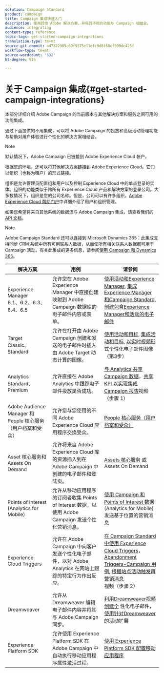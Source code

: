 ```yaml
---
solution: Campaign Standard
product: campaign
title: Campaign 集成快速入门
description: 使用其他 Adobe 解决方案，并将其不同的功能与 Campaign 相结合。
audience: integrating
content-type: reference
topic-tags: get-started-campaign-integrations
translation-type: tm+mt
source-git-commit: ad7322905c69f9575e11efc9d8f68cf909dc425f
workflow-type: tm+mt
source-wordcount: '632'
ht-degree: 91%

---
```



# 关于 Campaign 集成{#get-started-campaign-integrations}

本部分详细介绍 Adobe Campaign 的当前版本与其他解决方案和服务之间可用的功能集成。

通过下面提供的不用集成，可以将 Adobe Campaign 的投放和高级活动管理功能与帮助对用户体验进行个性化的解决方案相结合。

>[!NOTE]
>
> 默认情况下，Adobe Campaign 已链接到 Adobe Experience Cloud 帐户。

根据您的环境，还可以将其他解决方案链接到 Adobe Experience Cloud。它们以组织（也称为租户）的形式链接。

组织是允许管理员配置组和用户以及控制 Experience Cloud 中的单点登录的实体。组织的功能类似于跨所有 Experience Cloud 产品和解决方案的登录公司。大多数情况下，组织是您的公司名称。但是，公司可以有许多组织。[Adobe Experience Cloud 帮助门户](https://docs.adobe.com/content/help/zh-Hans/core-services/interface/manage-users-and-products/organizations.html)中详细介绍了用户和组织管理。

如果您希望将来自其他系统的数据流与 Adobe Campaign 集成，请查看我们的 [API 文档](../../api/using/get-started-apis.md)。

>[!NOTE]
>
>Adobe Campaign Standard 还可以连接到 Microsoft Dynamics 365：此集成支持同步 CRM 系统中所有可用联系人数据，从而使所有相关联系人数据都可用于 Campaign 活动。有关此集成的更多信息，请参阅[使用 Campaign 和 Dynamics 365](../../integrating/using/working-with-campaign-standard-and-microsoft-dynamics-365.md)。


<table> 
 <thead> 
  <tr> 
   <th> 解决方案<br /> </th> 
   <th> 用例<br /> </th> 
   <th> 请参阅<br /> </th> 
  </tr> 
 </thead> 
 <tbody> 
  <tr> 
   <td> Experience Manager<br /> 6.1、6.2、6.3、6.4、6.5<br /> </td> 
   <td> 允许您在 Adobe Experience Manager 中直接创建映射到 Adobe Campaign 数据库的电子邮件内容或表单。<br /> </td> 
   <td> 
     <a href="../../integrating/using/integrating-with-experience-manager.md">使用活动和Experience Manager</a>, <a href="https://helpx.adobe.com/cn/experience-manager/6-4/sites/administering/using/campaignstandard.html">集成Experience Manager和Campaign Standard</a>, <a href="https://gn.adobe.com/doc/standard/getting_started/en/ACS_AEM.html">创建包含Experience Manager和活动的电子邮件</a> 
    </td> 
  </tr> 
  <tr> 
   <td> Target<br /> Classic、Standard<br /> </td> 
   <td> 允许在打开由 Adobe Campaign 创建和发送的电子邮件时插入由 Adobe Target 动态计算的图像。<br /> </td> 
   <td> 
    <a href="../../integrating/using/about-campaign-target-integration.md">使用活动和目标</a>, <a href="https://docs.adobe.com/content/help/zh-Hans/target/using/integrate/campaign-and-target.html">集成活动和目标</a>, <a href="https://helpx.adobe.com/cn/marketing-cloud/how-to/email-marketing.html">以实时视频形</a> 式个性化电子邮件图像（第3步）
    </td> 
  </tr> 
  <tr> 
   <td> Analytics<br /> Standard、Premium<br /> </td> 
   <td> 允许直接在 Adobe Analytics 中跟踪电子邮件投放是否成功。<br /> </td> 
   <td> 
    <a href="../../integrating/using/about-campaign-analytics-integration.md">与 Analytics 共享 Campaign 数据</a>，<a href="https://helpx.adobe.com/marketing-cloud/how-to/email-marketing.html">共享 KPI 以实现集成 Campaign 报告</a>视频（步骤 1）
    </td> 
  </tr> 
  <tr> 
   <td> Adobe Audience Manager 和 People 核心服务（用户档案和受众）<br /> </td> 
   <td> 允许您与您使用的不同 Adobe Experience Cloud 应用程序交换受众。<br /> </td> 
   <td> <a href="../../integrating/using/about-campaign-audience-manager-or-people-core-service-integration.md">People 核心服务（用户档案和受众）</a><br /> </td> 
  </tr> 
  <tr> 
   <td> Asset 核心服务和 Assets On Demand<br /> </td> 
   <td> 允许将来自 Adobe Experience Cloud 库的资源插入到在 Adobe Campaign 中创建的电子邮件和登陆页。<br /> </td> 
   <td> <a href="../../integrating/using/working-with-campaign-and-assets-core-service.md">Assets 核心服务</a> 或 Assets On Demand<br /> </td> 
  </tr> 
  <tr> 
   <td> Points of Interest (Analytics for Mobile)<br /> </td> 
   <td> 允许从移动应用程序的订阅者收集 Points of Interest 数据，以使用 Adobe Campaign 发送个性化营销消息。<br /> </td> 
   <td> <a href="../../integrating/using/about-campaign-points-of-interest-data-integration.md">使用 Campaign 和 Points of Interest 数据</a> (Analytics for Mobile) 发送基于位置的营销消息<br /> </td> 
  </tr> 
  <tr> 
   <td> Experience Cloud Triggers<br /> </td> 
   <td> 允许在 Adobe Campaign 中向客户发送个性化电子邮件，以对 Adobe Analytics 在网站上跟踪的特定行为作出反应。<br /> </td> 
   <td> 
    <a href="../../integrating/using/about-adobe-experience-cloud-triggers.md">在 Campaign Standard 中使用 Experience Cloud Triggers</a>，<a href="../../integrating/using/abandonment-triggers-use-cases.md">Abandonment Triggers-Campaign 用例</a>, <a href="https://helpx.adobe.com/marketing-cloud/how-to/email-marketing.html">根据站点活动触发再营销消息</a>视频（步骤 2）
    </td> 
  </tr> 
  <tr> 
   <td> Dreamweaver<br /> </td> 
   <td> 允许从 Dreamweaver 编辑电子邮件内容并将其与 Adobe Campaign 同步。<br /> </td> 
   <td> 
    <a href="https://docs.adobe.com/content/help/zh-Hans/campaign-standard-learn/tutorials/designing-content/email-designer/dreamweaver-integration.translate.html">利用Dreamweaver视频创建个</a> 性化电子邮件， <a href="https://helpx.adobe.com/cn/dreamweaver/using/working-with-dreamweaver-and-campaign.html">使用针对Dreamweaver的活动扩展</a> 
  </td> 
  </tr> 
  <tr> 
   <td> Experience Platform SDK<br /> </td> 
   <td> 允许使用 Experience Platform SDK 在 Adobe Campaign 中自动执行移动应用程序属性激活过程。<br /> </td> 
   <td> <a href="https://helpx.adobe.com/cn/campaign/kb/configuring-app-sdk.html">使用 Experience Platform SDK 配置移动应用程序</a><br /> </td> 
  </tr> 
 </tbody> 
</table>

